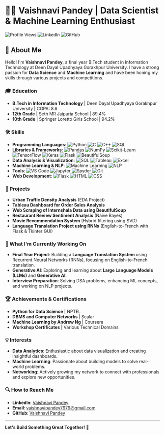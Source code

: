 # 👩‍💻 Vaishnavi Pandey | Data Scientist & Machine Learning Enthusiast

![Profile Views](https://komarev.com/ghpvc/?username=vaishnavi-pandey&color=blueviolet&style=flat-square) ![LinkedIn](https://img.shields.io/badge/LinkedIn-vaishnavi--pandey-blue?style=flat-square&logo=linkedin) ![GitHub](https://img.shields.io/badge/GitHub-vaishnavi--pandey-lightgrey?style=flat-square&logo=github)

## 🌟 About Me

Hello! I'm **Vaishnavi Pandey**, a final year B.Tech student in Information Technology at Deen Dayal Upadhyaya Gorakhpur University. I have a strong passion for **Data Science** and **Machine Learning** and have been honing my skills through various projects and competitions.

### 🎓 Education

- **B.Tech in Information Technology** | Deen Dayal Upadhyaya Gorakhpur University | CGPA: 8.6
- **12th Grade** | Seth MR Jaipuria School | 89.4%
- **10th Grade** | Springer Loretto Girls School | 94.2%

### 🛠️ Skills

- **Programming Languages**: ![Python](https://img.shields.io/badge/-Python-3776AB?logo=python&logoColor=white) ![C](https://img.shields.io/badge/-C-A8B9CC?logo=c&logoColor=white) ![C++](https://img.shields.io/badge/-C++-00599C?logo=c%2B%2B&logoColor=white) ![SQL](https://img.shields.io/badge/-SQL-4479A1?logo=postgresql&logoColor=white)
- **Libraries & Frameworks**: ![Pandas](https://img.shields.io/badge/-Pandas-150458?logo=pandas&logoColor=white) ![NumPy](https://img.shields.io/badge/-NumPy-013243?logo=numpy&logoColor=white) ![Scikit-Learn](https://img.shields.io/badge/-Scikit--Learn-F7931E?logo=scikit-learn&logoColor=white) ![TensorFlow](https://img.shields.io/badge/-TensorFlow-FF6F00?logo=tensorflow&logoColor=white) ![Keras](https://img.shields.io/badge/-Keras-D00000?logo=keras&logoColor=white) ![Flask](https://img.shields.io/badge/-Flask-000000?logo=flask&logoColor=white) ![BeautifulSoup](https://img.shields.io/badge/-BeautifulSoup-009688?logo=beautifulsoup&logoColor=white)
- **Data Analysis & Visualization**: ![SQL](https://img.shields.io/badge/-SQL-4479A1?logo=postgresql&logoColor=white) ![Tableau](https://img.shields.io/badge/-Tableau-E97627?logo=tableau&logoColor=white) ![Excel](https://img.shields.io/badge/-Excel-217346?logo=microsoft-excel&logoColor=white)
- **Machine Learning & NLP**: ![Machine Learning](https://img.shields.io/badge/-Machine%20Learning-FF6F00?logo=tensorflow&logoColor=white) ![NLP](https://img.shields.io/badge/-NLP-ff3e00?logo=numpy&logoColor=white)
- **Tools**: ![VS Code](https://img.shields.io/badge/-VS%20Code-007ACC?logo=visual-studio-code&logoColor=white) ![Jupyter](https://img.shields.io/badge/-Jupyter-F37626?logo=jupyter&logoColor=white) ![Spyder](https://img.shields.io/badge/-Spyder-FF0000?logo=spyder-ide&logoColor=white) ![Git](https://img.shields.io/badge/-Git-F05032?logo=git&logoColor=white)
- **Web Development**: ![Flask](https://img.shields.io/badge/-Flask-000000?logo=flask&logoColor=white) ![HTML](https://img.shields.io/badge/-HTML5-E34F26?logo=html5&logoColor=white) ![CSS](https://img.shields.io/badge/-CSS3-1572B6?logo=css3&logoColor=white)

### 💼 Projects

- **Urban Traffic Density Analysis** (EDA Project)
- **Tableau Dashboard for Order Sales Analysis**
- **Web Scraping of Internshala Data using BeautifulSoup**
- **Restaurant Review Sentiment Analysis** (Naive Bayes)
- **Movie Recommendation System** (Hybrid filtering using SVD)
- **Language Translation Project using RNNs** (English-to-French with Flask & Tkinter GUI)

### 🚀 What I'm Currently Working On

- **Final Year Project**: Building a **Language Translation System** using Recurrent Neural Networks (RNNs), focusing on English-to-French translation.
- **Generative AI**: Exploring and learning about **Large Language Models (LLMs)** and **Generative AI**.
- **Interview Preparation**: Solving DSA problems, enhancing ML concepts, and working on NLP projects.

### 🏆 Achievements & Certifications

- **Python for Data Science** | NPTEL
- **DBMS and Computer Networks** | Scalar
- **Machine Learning by Andrew Ng** | Coursera
- **Workshop Certificates** | Various Technical Domains

### 💡 Interests

- **Data Analytics**: Enthusiastic about data visualization and creating insightful dashboards.
- **Machine Learning**: Passionate about building models to solve real-world problems.
- **Networking**: Actively growing my network to connect with professionals and explore new opportunities.

### 🔍 How to Reach Me

- **LinkedIn**: [Vaishnavi Pandey](https://www.linkedin.com/in/vaishnavi-pandey-2704a5271/)
- **Email**: vaishnavipandey7979@gmail.com
- **GitHub**: [Vaishnavi Pandey](https://github.com/Vaishnaviii03)

---

**Let's Build Something Great Together!** 🌟
